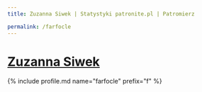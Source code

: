 ```yaml
---
title: Zuzanna Siwek | Statystyki patronite.pl | Patromierz

permalink: /farfocle
---
```


# [Zuzanna Siwek](https://patronite.pl/farfocle)

{% include profile.md name="farfocle" prefix="f" %}
